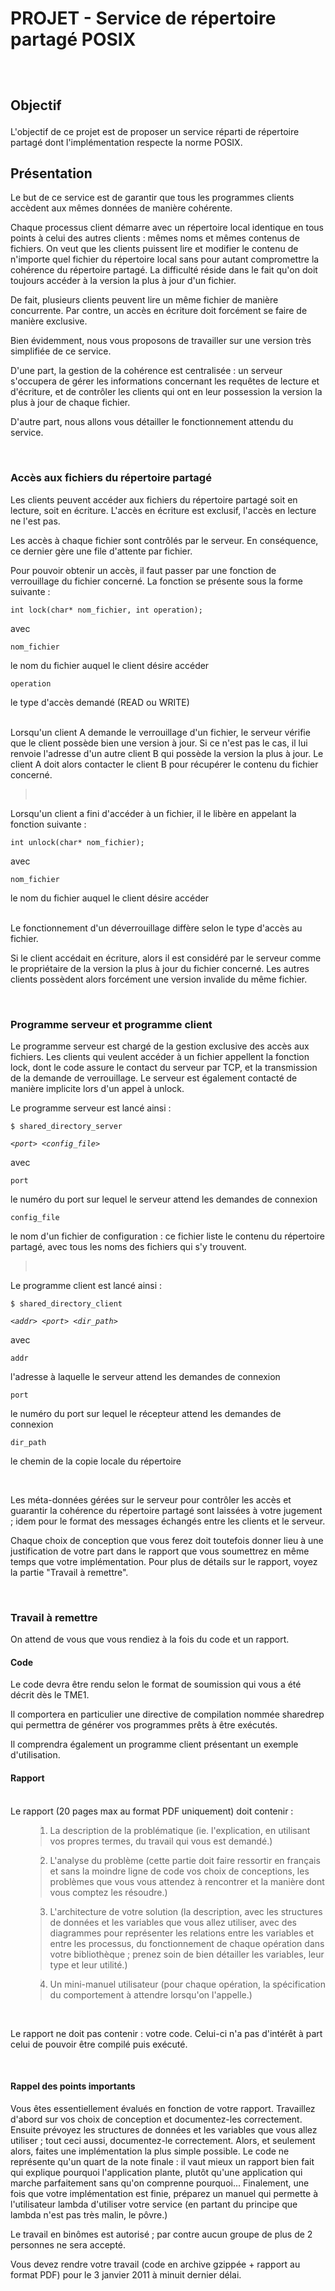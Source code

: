 <h1>PROJET - Service de répertoire partagé POSIX</h1>

<h2><br />

Objectif</h2>

<div>

<div>L'objectif de ce projet est de proposer un service réparti de répertoire partagé dont l'implémentation respecte la norme POSIX.</div>

</div>

<div>

<h2> </h2>

</div>

<h2>Présentation</h2>

<div>Le but de ce service est de garantir que tous les programmes clients accèdent aux mêmes données de manière cohérente.<br />

Chaque processus client démarre avec un répertoire local identique en tous points à celui des autres clients : mêmes noms et mêmes contenus de fichiers. On veut que les clients puissent lire et modifier le contenu de n'importe quel fichier du répertoire local sans pour autant compromettre la cohérence du répertoire partagé. La difficulté réside dans le fait qu'on doit toujours accéder à la version la plus à jour d'un fichier.<br />

De fait, plusieurs clients peuvent lire un même fichier de manière concurrente. Par contre, un accès en écriture doit forcément se faire de manière exclusive.<br />

Bien évidemment, nous vous proposons de travailler sur une version très simplifiée de ce service.<br />

D'une part, la gestion de la cohérence est centralisée : un serveur s'occupera de gérer les informations concernant les requêtes de lecture et d'écriture, et de contrôler les clients qui ont en leur possession la version la plus à jour de chaque fichier.<br />

D'autre part, nous allons vous détailler le fonctionnement attendu du service.<br />

<blockquote></div></blockquote>

<br />

<h3><a></a>Accès aux fichiers du répertoire partagé</h3>

<div>Les clients peuvent accéder aux fichiers du répertoire partagé soit en lecture, soit en écriture. L'accès en écriture est exclusif, l'accès en lecture ne l'est pas.<br />

Les accès à chaque fichier sont contrôlés par le serveur. En conséquence, ce dernier gère une file d'attente par fichier.<br />

Pour pouvoir obtenir un accès, il faut passer par une fonction de verrouillage du fichier concerné. La fonction se présente sous la forme suivante :</div>

<div><span><pre><code>int lock(char* nom_fichier, int operation);</code></pre></span></div>

<div><span>avec   </span></div>

<div><span><span><pre><code>nom_fichier</code></pre></span></span><span>          </span>le nom du fichier auquel le client désire accéder</div>

<div><span><span><pre><code>operation</code></pre></span></span><span>               </span>le type d'accès demandé (READ ou WRITE)</div>

<div><br />

Lorsqu'un client A demande le verrouillage d'un fichier, le serveur vérifie que le client possède bien une version à jour. Si ce n'est pas le cas, il lui renvoie l'adresse d'un autre client B qui possède la version la plus à jour. Le client A doit alors contacter le client B pour récupérer le contenu du fichier concerné.<br />

<blockquote><br /></blockquote>

Lorsqu'un client a fini d'accéder à un fichier, il le libère en appelant la fonction suivante :</div>

<div><pre><code>int unlock(char* nom_fichier);</code></pre></div>

<div><span>avec   </span></div>

<div><span><pre><code>nom_fichier</code></pre></span><span>          </span>le nom du fichier auquel le client désire accéder</div>

<div><br />

Le fonctionnement d'un déverrouillage diffère selon le type d'accès au fichier.<br />

Si le client accédait en écriture, alors il est considéré par le serveur comme le propriétaire de la version la plus à jour du fichier concerné. Les autres clients possèdent alors forcément une version invalide du même fichier.</div>

<br />

<h3><a></a>Programme serveur et programme client</h3>

<div>Le programme serveur est chargé de la gestion exclusive des accès aux fichiers. Les clients qui veulent accéder à un fichier appellent la fonction lock, dont le code assure le contact du serveur par TCP, et la transmission de la demande de verrouillage. Le serveur est également contacté de manière implicite lors d'un appel à unlock.<br />

Le programme serveur est lancé ainsi :<br />

<div><span><pre><code>$ shared_directory_server </code></pre></span><i><span><pre><code>&lt;port&gt; &lt;config_file&gt;</code></pre></span></i></div>

<span>avec   </span><br />

<div><span><pre><code>port</code></pre></span><span>                            le </span><span>numéro du </span><span>port sur lequel le serveur attend les demandes de connexion<br />

</span><pre><code>config_file</code></pre>        le nom d'un fichier de configuration : ce fichier liste le contenu du répertoire partagé, avec tous les noms des fichiers qui s'y trouvent.</div>

<blockquote><br /></blockquote>

Le programme client est lancé ainsi :<br />

<div><span><pre><code>$ shared_directory_client </code></pre><i><pre><code>&lt;addr&gt; &lt;port&gt; &lt;dir_path&gt;</code></pre></i></span></div>

<span>avec   </span><br />

<div><span><pre><code>addr</code></pre></span><span>             l'adresse à laquelle le serveur attend les demandes de connexion</span><br />

<span><pre><code>port</code></pre></span><span>             le numéro du port sur lequel le récepteur attend les demandes de connexion<br />

<pre><code>dir_path</code></pre>    le chemin de la copie locale du répert</span>oire</div>

<span>  </span><br />

Les méta-données gérées sur le serveur pour contrôler les accès et guarantir la cohérence du répertoire partagé sont laissées à votre jugement ; idem pour le format des messages échangés entre les clients et le serveur.<br />

Chaque choix de conception que vous ferez doit toutefois donner lieu à une justification de votre part dans le <span>rapport</span> que vous soumettrez en même temps que votre implémentation. Pour plus de détails sur le rapport, voyez la <a>partie "Travail à remettre"</a>.</div>

<br />

<div> </div>

<h3><a></a>Travail à remettre</h3>

<div>On attend de vous que vous rendiez à la fois du code et un rapport.<br />

<h4>Code</h4>

<div>Le code devra être rendu selon le format de soumission qui vous a été décrit dès le TME1.<br />

Il comportera en particulier une directive de compilation nommée sharedrep qui permettra de générer vos programmes prêts à être exécutés.<br />

Il comprendra également un programme client présentant un exemple d'utilisation.</div>

<h4>Rapport</h4>

<br />

<div>Le rapport (20 pages max au format PDF uniquement) doit contenir :</div>

<ol>

<blockquote><li>La description de la problématique (ie. l'explication, en utilisant vos propres termes, du travail qui vous est demandé.)</li></blockquote>

<blockquote><li>L'analyse du problème (cette partie doit faire ressortir <span>en français et sans la moindre ligne de code</span> vos choix de conceptions, les problèmes que vous vous attendez à rencontrer et la manière dont vous comptez les résoudre.)</li></blockquote>

<blockquote><li>L'architecture de votre solution (la description, avec les structures de données et les variables que vous allez utiliser, avec des diagrammes pour représenter les relations entre les variables et entre les processus, du fonctionnement de chaque opération dans votre bibliothèque ; prenez soin de bien détailler les variables, leur type et leur utilité.)</li></blockquote>

<blockquote><li>Un mini-manuel utilisateur (pour chaque opération, la spécification du comportement à attendre lorsqu'on l'appelle.)</li></blockquote>

</ol>

<div><br />

<span>Le rapport ne doit pas contenir : votre code</span>. Celui-ci n'a pas d'intérêt à part celui de pouvoir être compilé puis exécuté.</div>

<br />

<h4>Rappel des points importants</h4>

<div>Vous êtes essentiellement évalués en fonction de votre rapport. Travaillez d'abord sur vos choix de conception et documentez-les correctement. Ensuite prévoyez les structures de données et les variables que vous allez utiliser ; tout ceci aussi, documentez-le correctement. Alors, et seulement alors, faites une implémentation la plus simple possible. Le code ne représente qu'un quart de la note finale : il vaut mieux un rapport bien fait qui explique pourquoi l'application plante, plutôt qu'une application qui marche parfaitement sans qu'on comprenne pourquoi... Finalement, une fois que votre implémentation est finie, préparez un manuel qui permette à l'utilisateur lambda d'utiliser votre service (en partant du principe que lambda n'est pas très malin, le pôvre.)<br />

Le travail en binômes est autorisé ; par contre <span>aucun groupe de plus de 2 personnes ne sera accepté</span>.<br />

Vous devez rendre votre travail (code en archive gzippée + rapport au format PDF) pour le 3 janvier 2011 à minuit dernier délai.</div>

</div>
